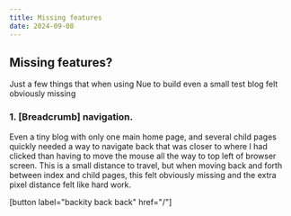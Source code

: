 ```yaml
---
title: Missing features
date: 2024-09-08
---
```


## Missing features?

Just a few things that when using Nue to build even a small test blog felt obviously missing

### 1. \[Breadcrumb\] navigation. 

Even a tiny blog with only one main home page, and several child pages quickly needed a way to navigate back that was closer to where I had clicked than having to move the mouse all the way to top left of browser screen. This is a small distance to travel, but when moving back and forth between index and child pages, this felt obviously missing and the extra pixel distance felt like hard work.

[button label="backity back back" href="/"]